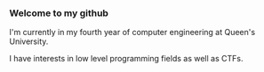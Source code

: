 ### Welcome to my github

I'm currently in my fourth year of computer engineering at Queen's University.

I have interests in low level programming fields as well as CTFs.
